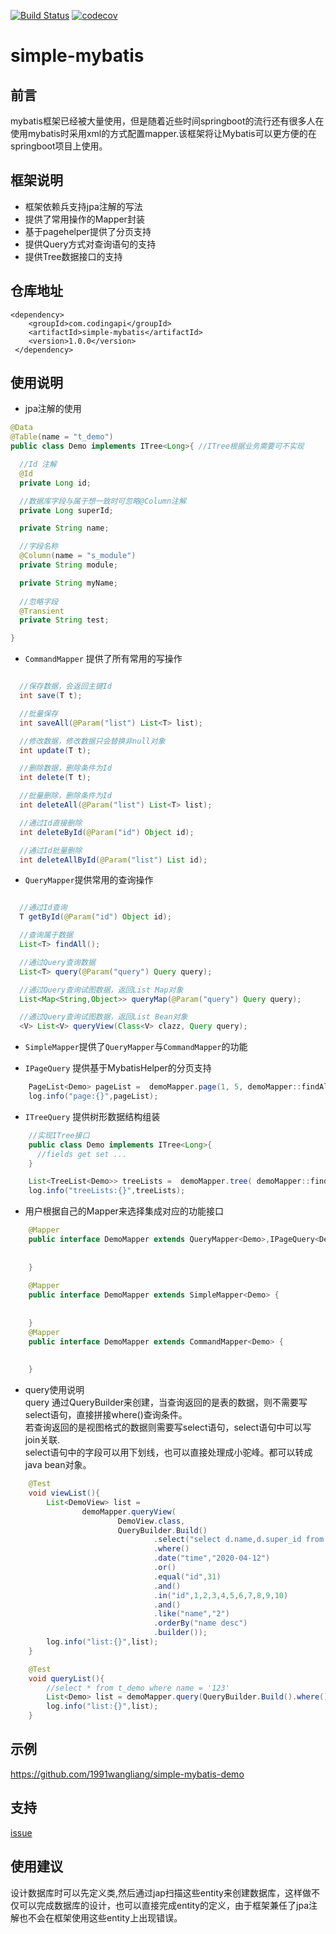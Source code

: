 [![Build Status](https://travis-ci.org/codingapi/simple-mybatis.svg?branch=master)](https://travis-ci.org/codingapi/simple-mybatis) [![codecov](https://codecov.io/gh/codingapi/simple-mybatis/branch/master/graph/badge.svg)](https://codecov.io/gh/codingapi/simple-mybatis)
# simple-mybatis

## 前言
mybatis框架已经被大量使用，但是随着近些时间springboot的流行还有很多人在使用mybatis时采用xml的方式配置mapper.该框架将让Mybatis可以更方便的在springboot项目上使用。

## 框架说明
* 框架依赖兵支持jpa注解的写法
* 提供了常用操作的Mapper封装
* 基于pagehelper提供了分页支持
* 提供Query方式对查询语句的支持
* 提供Tree数据接口的支持

## 仓库地址
```$xslt
<dependency>
    <groupId>com.codingapi</groupId>
    <artifactId>simple-mybatis</artifactId>
    <version>1.0.0</version>
 </dependency>
```

## 使用说明

* jpa注解的使用
```java
@Data
@Table(name = "t_demo")
public class Demo implements ITree<Long>{ //ITree根据业务需要可不实现

  //Id 注解  
  @Id
  private Long id;

  //数据库字段与属于想一致时可忽略@Column注解
  private Long superId;

  private String name;

  //字段名称  
  @Column(name = "s_module")
  private String module;

  private String myName;
  
  //忽略字段 
  @Transient
  private String test;

}

```
* `CommandMapper` 提供了所有常用的写操作

```java

  //保存数据，会返回主键Id
  int save(T t);

  //批量保存  
  int saveAll(@Param("list") List<T> list);

  //修改数据，修改数据只会替换非null对象
  int update(T t);

  //删除数据，删除条件为Id
  int delete(T t);

  //批量删除，删除条件为Id
  int deleteAll(@Param("list") List<T> list);

  //通过Id直接删除
  int deleteById(@Param("id") Object id);

  //通过Id批量删除
  int deleteAllById(@Param("list") List id);
```

* `QueryMapper`提供常用的查询操作
```java

  //通过Id查询
  T getById(@Param("id") Object id);

  //查询属于数据
  List<T> findAll();

  //通过Query查询数据
  List<T> query(@Param("query") Query query);

  //通过Query查询试图数据，返回List Map对象
  List<Map<String,Object>> queryMap(@Param("query") Query query);

  //通过Query查询试图数据，返回List Bean对象
  <V> List<V> queryView(Class<V> clazz, Query query);

```

* `SimpleMapper`提供了`QueryMapper`与`CommandMapper`的功能

* `IPageQuery` 提供基于MybatisHelper的分页支持

```java
    PageList<Demo> pageList =  demoMapper.page(1, 5, demoMapper::findAll);
	log.info("page:{}",pageList);
```

* `ITreeQuery` 提供树形数据结构组装

```java
    //实现ITree接口
    public class Demo implements ITree<Long>{
      //fields get set ...
    }

    List<TreeList<Demo>> treeLists =  demoMapper.tree( demoMapper::findAll,0L);
	log.info("treeLists:{}",treeLists);
```

* 用户根据自己的Mapper来选择集成对应的功能接口

```java
    @Mapper
    public interface DemoMapper extends QueryMapper<Demo>,IPageQuery<Demo>,ITreeQuery<Demo,Long> {
    
    
    }
    
    @Mapper
    public interface DemoMapper extends SimpleMapper<Demo> {
    
    
    }
    @Mapper
    public interface DemoMapper extends CommandMapper<Demo> {
    
    
    }

```


* query使用说明     
query 通过QueryBuilder来创建，当查询返回的是表的数据，则不需要写select语句，直接拼接where()查询条件。   
若查询返回的是视图格式的数据则需要写select语句，select语句中可以写join关联.    
select语句中的字段可以用下划线，也可以直接处理成小驼峰。都可以转成java bean对象。     
```java
    @Test
	void viewList(){
		List<DemoView> list =
				demoMapper.queryView(
						DemoView.class,
						QueryBuilder.Build()
								.select("select d.name,d.super_id from t_demo d join t_test t on t.demo_id = d.id ")
								.where()
								.date("time","2020-04-12")
								.or()
								.equal("id",31)
								.and()
								.in("id",1,2,3,4,5,6,7,8,9,10)
								.and()
								.like("name","2")
								.orderBy("name desc")
								.builder());
		log.info("list:{}",list);
	}

	@Test
	void queryList(){
		//select * from t_demo where name = '123'
		List<Demo> list = demoMapper.query(QueryBuilder.Build().where().equal("name","123").builder());
		log.info("list:{}",list);
	}
```
## 示例

https://github.com/1991wangliang/simple-mybatis-demo

## 支持
[issue](https://github.com/codingapi/simple-mybatis/issues)

## 使用建议

设计数据库时可以先定义类,然后通过jap扫描这些entity来创建数据库，这样做不仅可以完成数据库的设计，也可以直接完成entity的定义，由于框架兼任了jpa注解也不会在框架使用这些entity上出现错误。
